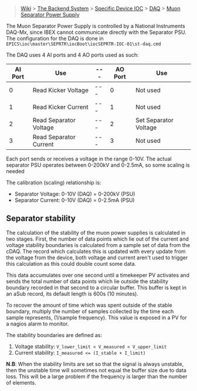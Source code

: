 > [Wiki](Home) > [The Backend System](The-Backend-System) > [Specific Device IOC](Specific-Device-IOC) > [DAQ](DAQ) > [Muon Separator Power Supply](Muon-Separator-Power-Supply)  

The Muon Separator Power Supply is controlled by a National Instruments DAQ-Mx, since IBEX cannot communicate directly with the Separator PSU. The configuration for the DAQ is done in `EPICS\ioc\master\SEPRTR\iocBoot\iocSEPRTR-IOC-01\st-daq.cmd`


The DAQ uses 4 AI ports and 4 AO ports used as such:

| AI Port| Use               | --- | AO Port | Use |
| --- | ---                  | --- | --- | --- |
| 0 | Read Kicker Voltage    | --- | 0 | Not used |
| 1 | Read Kicker Current    | --- | 1 | Not used |
| 2 | Read Separator Voltage | --- | 2 | Set Separator Voltage |
| 3 | Read Separator Current | --- | 3 | Not used |

Each port sends or receives a voltage in the range 0-10V. The actual separator PSU operates between 0-200kV and 0-2.5mA, so some scaling is needed

The calibration (scaling) relationship is:
- Separator Voltage: 0-10V (DAQ) = 0-200kV (PSU)
- Separator Current: 0-10V (DAQ) = 0-2.5mA (PSU)

## Separator stability

The calculation of the stability of the muon power supplies is calculated in two stages. First, the number of data points which lie out of the current and voltage stability boundaries is calculated from a sample set of data from the cDAQ. The record which calculates this is updated with every update from the voltage from the device, both voltage and current aren't used to trigger this calculation as this could double count some data.

This data accumulates over one second until a timekeeper PV activates and sends the total number of data points which lie outside the stability boundary recorded in that second to a circular buffer. This buffer is kept in an aSub record, its default length is 600s (10 minutes).

To recover the amount of time which was spent outside of the stable boundary, multiply the number of samples collected by the time each sample represents, (1/sample frequency). This value is exposed in a PV for a nagios alarm to monitor.

The stability boundaries are defined as:
1. Voltage stability: `V_lower_limit < V_measured < V_upper_limit`
1. Current stability: `I_measured <= (I_stable + I_limit)`

**N.B**: When the stability limits are set so that the signal is always unstable, then the unstable time will sometimes not equal the buffer size due to data loss. This will be a large problem if the frequency is larger than the number of elements.